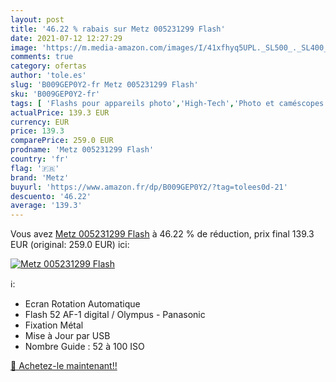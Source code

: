```yaml
---
layout: post
title: '46.22 % rabais sur Metz 005231299 Flash'
date: 2021-07-12 12:27:29
image: 'https://m.media-amazon.com/images/I/41xfhyq5UPL._SL500_._SL400_.jpg'
comments: true
category: ofertas
author: 'tole.es'
slug: 'B009GEP0Y2-fr Metz 005231299 Flash'
sku: 'B009GEP0Y2-fr'
tags: [ 'Flashs pour appareils photo','High-Tech','Photo et caméscopes','metz', ]
actualPrice: 139.3 EUR
currency: EUR
price: 139.3
comparePrice: 259.0 EUR
prodname: 'Metz 005231299 Flash'
country: 'fr'
flag: '🇫🇷'
brand: 'Metz'
buyurl: 'https://www.amazon.fr/dp/B009GEP0Y2/?tag=tolees0d-21'
descuento: '46.22'
average: '139.3'
---
```


Vous avez [Metz 005231299 Flash](https://www.amazon.fr/dp/B009GEP0Y2/?tag=tolees0d-21)  à  46.22 % de réduction, prix final  139.3 EUR (original: 259.0 EUR) ici:

[![Metz 005231299 Flash](https://m.media-amazon.com/images/I/41xfhyq5UPL._SL500_._SL400_.jpg)](https://www.amazon.fr/dp/B009GEP0Y2/?tag=tolees0d-21)

ℹ️:

- Ecran Rotation Automatique
- Flash 52 AF-1 digital / Olympus - Panasonic
- Fixation Métal
- Mise à Jour par USB
- Nombre Guide : 52 à 100 ISO

[🛒 Achetez-le maintenant!!](https://www.amazon.fr/dp/B009GEP0Y2/?tag=tolees0d-21)
